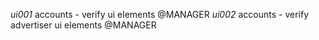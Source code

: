 *ui001* accounts - verify ui elements @MANAGER
*ui002* accounts - verify advertiser ui elements @MANAGER
